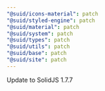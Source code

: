 ```yaml
---
"@suid/icons-material": patch
"@suid/styled-engine": patch
"@suid/material": patch
"@suid/system": patch
"@suid/types": patch
"@suid/utils": patch
"@suid/base": patch
"@suid/site": patch
---
```


Update to SolidJS 1.7.7
